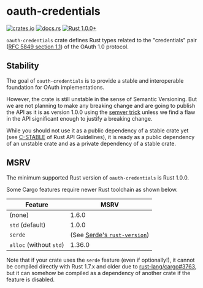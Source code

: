 # oauth-credentials

[![crates.io](https://img.shields.io/crates/v/oauth-credentials.svg)](https://crates.io/crates/oauth-credentials)
[![docs.rs](https://docs.rs/oauth-credentials/badge.svg)](https://docs.rs/oauth-credentials/)
[![Rust 1.0.0+](https://img.shields.io/badge/rust-1.0.0%2B-blue.svg)](#section-msrv)

`oauth-credentials` crate defines Rust types related to the "credentials" pair
([RFC 5849 section 1.1][rfc]) of the OAuth 1.0 protocol.

[rfc]: https://tools.ietf.org/html/rfc5849#section-1.1

## Stability

The goal of `oauth-credentials` is to provide a stable and interoperable
foundation for OAuth implementations.

However, the crate is still unstable in the sense of Semantic Versioning. But we
are not planning to make any breaking change and are going to publish the API
as it is as version 1.0.0 using the [semver trick] unless we find a flaw in the
API significant enough to justify a breaking change.

[semver trick]: https://github.com/dtolnay/semver-trick
[#5]: https://github.com/tesaguri/oauth1-request-rs/pull/5

While you should not use it as a public dependency of a stable crate yet
(see [C-STABLE] of Rust API Guidelines), it is ready as a public dependency of
an unstable crate and as a private dependency of a stable crate.

[C-STABLE]: https://rust-lang.github.io/api-guidelines/necessities.html#public-dependencies-of-a-stable-crate-are-stable-c-stable

## <span id="section-msrv">MSRV</span>

The minimum supported Rust version of `oauth-credentials` is Rust 1.0.0.

Some Cargo features require newer Rust toolchain as shown below.

Feature | MSRV
-|-
(none) | 1.6.0
`std` (default) | 1.0.0
`serde` | (See [Serde's `rust-version`][serde-cargo-toml])
`alloc` (without `std`) | 1.36.0

Note that if your crate uses the `serde` feature (even if optionally!), it
cannot be compiled directly with Rust 1.7.x and older due to
[rust-lang/cargo#3763], but it can somehow be compiled as a dependency of
another crate if the feature is disabled.

[serde-cargo-toml]: https://docs.rs/crate/serde/latest/source/Cargo.toml.orig
[rust-lang/cargo#3763]: https://github.com/rust-lang/cargo/issues/3763
